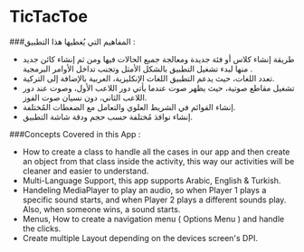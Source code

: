 # TicTacToe



###المفاهيم التي يُغطيها هذا التطبيق :

- طريقة إنشاء كلاس أو فئة جديدة ومعالجة جميع الحالات فيها ومن ثم إنشاء كائن جديد منها لبدء تشغيل التطبيق بالشكل الأمثل وتجنب تداخل الأوامر البرمجية .
- تعدد اللغات، حيث يدعم التطبيق اللغات الإنكليزية، العربية بالإضافة إلى التركية.
- تشغيل مقاطع صوتية، حيث يظهر صوت عندما يأتي دور اللاعب الأول، وصوت عند دور اللاعب الثاني، دون نسيان صوت الفوز.
- إنشاء القوائم في الشريط العلوي والتعامل مع الضغطات المُختلفة.
- إنشاء نوافذ مُختلفة حسب حجم ودقة شاشة التطبيق.


###Concepts Covered in this App :

- How to create a class to handle all the cases in our app and then create an object from that class inside the activity, this way our activities will be cleaner and easier to understand.
- Multi-Language Support, this app supports Arabic, English & Turkish.
- Handeling MediaPlayer to play an audio, so when Player 1 plays a specific sound starts, and when Player 2 plays a different sounds play. Also, when someone wins, a sound starts.
- Menus, How to create a navigation menu ( Options Menu ) and handle the clicks.
- Create multiple Layout depending on the devices screen's DPI.
